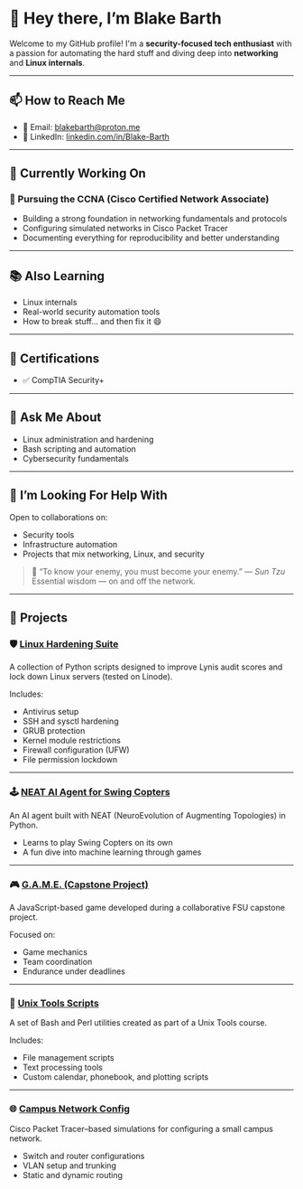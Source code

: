 # 👋 Hey there, I’m Blake Barth

Welcome to my GitHub profile! I'm a **security-focused tech enthusiast** with a passion for automating the hard stuff and diving deep into **networking** and **Linux internals**.

---

## 📫 How to Reach Me

- 📧 Email: [blakebarth@proton.me](mailto:blakebarth@proton.me)  
- 💼 LinkedIn: [linkedin.com/in/Blake-Barth](https://linkedin.com/in/Blake-Barth)

---

## 🔧 Currently Working On

### 📡 Pursuing the CCNA (Cisco Certified Network Associate)

- Building a strong foundation in networking fundamentals and protocols  
- Configuring simulated networks in Cisco Packet Tracer  
- Documenting everything for reproducibility and better understanding  

---

## 📚 Also Learning

- Linux internals  
- Real-world security automation tools  
- How to break stuff... and then fix it 😄  

---

## 📜 Certifications

- ✅ CompTIA Security+  

---

## 💬 Ask Me About

- Linux administration and hardening  
- Bash scripting and automation  
- Cybersecurity fundamentals  

---

## 🤝 I’m Looking For Help With

Open to collaborations on:

- Security tools  
- Infrastructure automation  
- Projects that mix networking, Linux, and security  

> 🥷 “To know your enemy, you must become your enemy.” — *Sun Tzu*  
> Essential wisdom — on and off the network.

---

## 🚀 Projects

### 🛡️ [Linux Hardening Suite](https://github.com/Blake-Barth/Linux-Hardening-Suite)

A collection of Python scripts designed to improve Lynis audit scores and lock down Linux servers (tested on Linode).

Includes:

- Antivirus setup  
- SSH and sysctl hardening  
- GRUB protection  
- Kernel module restrictions  
- Firewall configuration (UFW)  
- File permission lockdown  

---

### 🕹️ [NEAT AI Agent for Swing Copters](https://github.com/Blake-Barth/NEAT-SwingCopters-AI)

An AI agent built with NEAT (NeuroEvolution of Augmenting Topologies) in Python.

- Learns to play Swing Copters on its own  
- A fun dive into machine learning through games  

---

### 🎮 [G.A.M.E. (Capstone Project)](https://github.com/Blake-Barth/G.A.M.E)

A JavaScript-based game developed during a collaborative FSU capstone project.

Focused on:

- Game mechanics  
- Team coordination  
- Endurance under deadlines  

---

### 🧰 [Unix Tools Scripts](https://github.com/Blake-Barth/Shell-Perl-Scripts)

A set of Bash and Perl utilities created as part of a Unix Tools course.

Includes:

- File management scripts  
- Text processing tools  
- Custom calendar, phonebook, and plotting scripts  

---

### 🌐 [Campus Network Config](https://github.com/Blake-Barth/Campus-Network-Config)

Cisco Packet Tracer–based simulations for configuring a small campus network.

- Switch and router configurations  
- VLAN setup and trunking  
- Static and dynamic routing  
